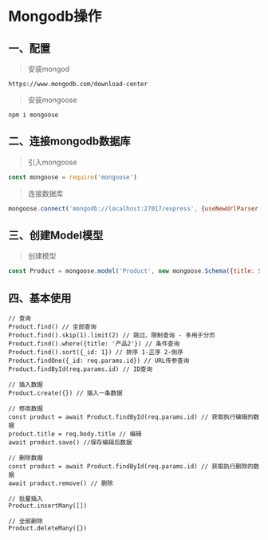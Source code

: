 # Mongodb操作

## 一、配置
> 安装mongod
```
https://www.mongodb.com/download-center
```
>  安装mongoose
```
npm i mongoose
```

## 二、连接mongodb数据库
> 引入mongoose
```javascript
const mongoose = require('mongoose')
```

> 连接数据库
```javascript
mongoose.connect('mongodb://localhost:27017/express', {useNewUrlParser: true})
```

## 三、创建Model模型
> 创建模型
```javascript
const Product = mongoose.model('Product', new mongoose.Schema({title: String,}), 'products')
```

## 四、基本使用
```
// 查询
Product.find() // 全部查询
Product.find().skip(1).limit(2) // 跳过、限制查询 - 多用于分页
Product.find().where({title: '产品2'}) // 条件查询
Product.find().sort({_id: 1}) // 排序 1-正序 2-倒序
Product.findOne({_id: req.params.id}) // URL传参查询
Product.findById(req.params.id) // ID查询

// 插入数据
Product.create({}) // 插入一条数据

// 修改数据
const product = await Product.findById(req.params.id) // 获取执行编辑的数据
product.title = req.body.title // 编辑
await product.save() //保存编辑后数据

// 删除数据
const product = await Product.findById(req.params.id) // 获取执行删除的数据
await product.remove() // 删除

// 批量插入
Product.insertMany([])

// 全部删除
Product.deleteMany({})

```

